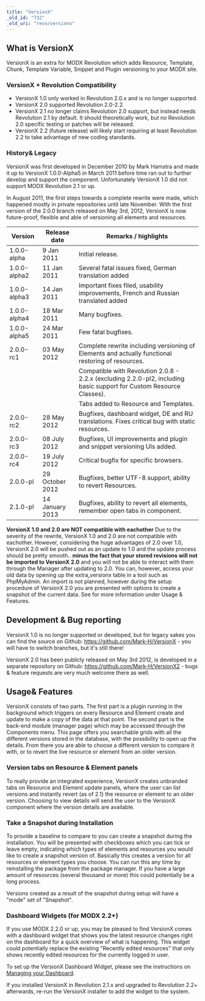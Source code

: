```yaml
---
title: "VersionX"
_old_id: "732"
_old_uri: "revo/versionx"
---
```


## What is VersionX

VersionX is an extra for MODX Revolution which adds Resource, Template, Chunk, Template Variable, Snippet and Plugin versioning to your MODX site.

### VersionX + Revolution Compatibility

- VersionX 1.0 only worked in Revolution 2.0.x and is no longer supported.
- VersionX 2.0 supported Revolution 2.0-2.2.
- VersionX 2.1 no longer claims Revolution 2.0 support, but instead needs Revolution 2.1 by default. It should theoretically work, but no Revolution 2.0 specific testing or patches will be released.
- VersionX 2.2 (future release) will likely start requiring at least Revolution 2.2 to take advantage of new coding standards.

### History& Legacy

VersionX was first developed in December 2010 by Mark Hamstra and made it up to VersionX 1.0.0-Alpha5 in March 2011 before time ran out to further develop and support the component. Unfortunately VersionX 1.0 did not support MODX Revolution 2.1 or up.

In August 2011, the first steps towards a complete rewrite were made, which happened mostly in private repositories until late November. With the first version of the 2.0.0 branch released on May 3rd, 2012, VersionX is now future-proof, flexible and able of versioning all elements and resources.

| Version      | Release date    | Remarks / highlights                                                                                                 |
| ------------ | --------------- | -------------------------------------------------------------------------------------------------------------------- |
| 1.0.0-alpha  | 9 Jan 2011      | Initial release.                                                                                                     |
| 1.0.0-alpha2 | 11 Jan 2011     | Several fatal issues fixed, German translation added                                                                 |
| 1.0.0-alpha3 | 14 Jan 2011     | Important fixes filed, usability improvements, French and Russian translated added                                   |
| 1.0.0-alpha4 | 18 Mar 2011     | Many bugfixes.                                                                                                       |
| 1.0.0-alpha5 | 24 Mar 2011     | Few fatal bugfixes.                                                                                                  |
| 2.0.0-rc1    | 03 May 2012     | Complete rewrite including versioning of Elements and actually functional restoring of resources.                    |
|              |                 | Compatible with Revolution 2.0.8 - 2.2.x (excluding 2.2.0-pl2, including basic support for Custom Resource Classes). |
|              |                 | Tabs added to Resource and Templates.                                                                                |
| 2.0.0-rc2    | 28 May 2012     | Bugfixes, dashboard widget, DE and RU translations. Fixes critical bug with static resources.                        |
| 2.0.0-rc3    | 08 July 2012    | Bugfixes, UI improvements and plugin and snippet versioning UIs added.                                               |
| 2.0.0-rc4    | 19 July 2012    | Critical bugfix for specific browsers.                                                                               |
| 2.0.0-pl     | 29 October 2012 | Bugfixes, better UTF-8 support, ability to revert Resources.                                                         |
| 2.1.0-pl     | 14 January 2013 | Bugfixes, ability to revert all elements, remember open tabs in component.                                           |

**VersionX 1.0 and 2.0 are NOT compatible with eachother**
Due to the severity of the rewrite, VersionX 1.0 and 2.0 are not compatible with eachother. However, considering the huge advantages of 2.0 over 1.0, VersionX 2.0 will be pushed out as an update to 1.0 and the update process should be pretty smooth.. **minus the fact that your stored revisions will not be imported to VersionX 2.0** and you will not be able to interact with them through the Manager after updating to 2.0. You can, however, access your old data by opening up the extra\_versionx table in a tool such as PhpMyAdmin. An import is not planned, however during the setup procedure of VersionX 2.0 you are presented with options to create a snapshot of the current data. See for more information under Usage & Features.

## Development & Bug reporting

VersionX 1.0 is no longer supported or developed, but for legacy sakes you can find the source on Github: <https://github.com/Mark-H/VersionX> - you will have to switch branches, but it's still there!

VersionX 2.0 has been publicly released on May 3rd 2012, is developed in a separate repository on Github: <https://github.com/Mark-H/VersionX2> - bugs & feature requests are very much welcome there as well.

## Usage& Features

VersionX consists of two parts. The first part is a plugin running in the background which triggers on every Resource and Element create and update to make a copy of the data at that point. The second part is the back-end module (manager page) which may be accessed through the Components menu. This page offers you searchable grids with all the different versions stored in the database, with the possibility to open up the details. From there you are able to choose a different version to compare it with, or to revert the live resource or element from an older version.

### Version tabs on Resource & Element panels

To really provide an integrated experience, VersionX creates unbranded tabs on Resource and Element update panels, where the user can list versions and instantly revert (as of 2.1) the resource or element to an older version. Choosing to view details will send the user to the VersionX component where the version details are available.

### Take a Snapshot during Installation

To provide a baseline to compare to you can create a snapshot during the installation. You will be presented with checkboxes which you can tick or leave empty, indicating which types of elements and resources you would like to create a snapshot version of. Basically this creates a version for all resources or element types you choose. You can run this any time by reinstalling the package from the package manager. If you have a large amount of resources (several thousand or more) this could potentially be a long process.

Versions created as a result of the snapshot during setup will have a "mode" set of "Snapshot".

### Dashboard Widgets (for MODX 2.2+)

If you use MODX 2.2.0 or up, you may be pleased to find VersionX comes with a dashboard widget that shows you the latest resource changes right on the dashboard for a quick overview of what is happening. This widget could potentially replace the existing "Recently edited resources" that only shows recently edited resources for the currently logged in user.

To set up the VersionX Dashboard Widget, please see the instructions on [Managing your Dashboard](administering-your-site/dashboards/managing-your-dashboard "Managing Your Dashboard").

If you installed VersionX in Revolution 2.1.x and upgraded to Revolution 2.2+ afterwards, re-run the VersionX installer to add the widget to the system.
